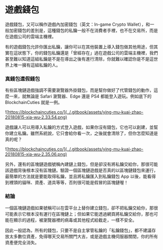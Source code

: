 # 遊戲錢包

遊戲錢包，又可以稱作遊戲內加密錢包（英文：In-game Crypto Wallet），和一般加密錢包的差別是，這種錢包的私鑰一般不在消費者手裡，也不在交易所，而是在遊戲公司的雲端主機裡。

有的遊戲錢包允許你匯出私鑰，讓你可以在其他裝置上導入錢包做其他用途，但其實在這狀態下，你的錢包私鑰還是「曾經存在」過在遊戲公司的雲端主機裡，我們甚至難以知道這組私鑰是不是在導出之後有進行清除，你就難以確認你是不是這世界上唯一擁有這組私鑰的人。

### 真錢包還假錢包

有些區塊鏈遊戲強調不需要瀏覽器外掛錢包，而是幫你做好了代管錢包的動作，這麼一來，就無論是 Safari 瀏覽器、Edge 還是 PS4 都能登入遊玩。例如底下的 BlockchainCuties 就是一例。

![https://blockchaincuties.co/](../.gitbook/assets/ying-mu-kuai-zhao-20180815-xia-wu-2.33.54.png)

遊戲讓人可以用導入私鑰的方式登入遊戲，如果你沒有錢包，它也可以創建，並幫你建立私鑰。雖然系統說，它只會給你看一次，之後就會清除了，但你怎麼知道是真的呢？

![https://blockchaincuties.co/](../.gitbook/assets/ying-mu-kuai-zhao-20180815-xia-wu-2.35.06.png)

另外，還有的區塊鏈遊戲號稱內建鏈上錢包，但是卻沒有將私鑰交給你，那很可能該遊戲背後根本沒有區塊鏈。驗證一個區塊鏈遊戲是否真的以區塊鏈錢包來運行，最簡單的方法就是要能取得私鑰，並且將私鑰匯入到私鑰錢包 App 以後，能看得到裡頭的貓咪、資產、道具等等，否則很可能是假冒的區塊鏈喔！

### 結論

一個區塊鏈遊戲如果號稱可以在雲平台上替你建立錢包，卻不把私鑰交給你，那很可能表示它根本沒有運行在區塊鏈上；但如果它能透過網頁將私鑰交給你，那也可能在顯示的過程，被瀏覽器裡的病毒或其他程式給截走，一樣不安全。

因此一般認為，所有的錢包，只要不是自主掌管私鑰的「私鑰錢包」，都不建議存放太多數位資產，免得哪天交易所關門大吉，或是遊戲主機伺服器關閉，你的所有資產便完全消失。  




